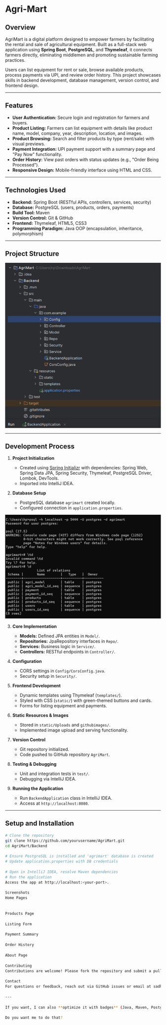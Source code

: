 # Agri-Mart

## Overview
AgriMart is a digital platform designed to empower farmers by facilitating the rental and sale of agricultural equipment. Built as a full-stack web application using **Spring Boot**, **PostgreSQL**, and **Thymeleaf**, it connects farmers directly, eliminating middlemen and promoting sustainable farming practices.  

Users can list equipment for rent or sale, browse available products, process payments via UPI, and review order history. This project showcases skills in backend development, database management, version control, and frontend design.

---

## Features
- **User Authentication:** Secure login and registration for farmers and buyers.
- **Product Listing:** Farmers can list equipment with details like product name, model, company, year, description, location, and images.
- **Product Browsing:** Search and filter products by type (rent/sale) with visual previews.
- **Payment Integration:** UPI payment support with a summary page and "Pay Now" functionality.
- **Order History:** View past orders with status updates (e.g., "Order Being Processed").
- **Responsive Design:** Mobile-friendly interface using HTML and CSS.

---

## Technologies Used
- **Backend:** Spring Boot (RESTful APIs, controllers, services, security)
- **Database:** PostgreSQL (users, products, orders, payments)
- **Build Tool:** Maven
- **Version Control:** Git & GitHub
- **Frontend:** Thymeleaf, HTML5, CSS3
- **Programming Paradigm:** Java OOP (encapsulation, inheritance, polymorphism)

---

## Project Structure
![File Structure](githubimages/filestructure.png)

---

## Development Process

1. **Project Initialization**  
   - Created using [Spring Initializr](https://start.spring.io) with dependencies: Spring Web, Spring Data JPA, Spring Security, Thymeleaf, PostgreSQL Driver, Lombok, DevTools.  
   - Imported into IntelliJ IDEA.

2. **Database Setup**  
   - PostgreSQL database `agrimart` created locally.  
   - Configured connection in `application.properties`.  

![Database](githubimages/database.png)

3. **Core Implementation**  
   - **Models:** Defined JPA entities in `Model/`.  
   - **Repositories:** JpaRepository interfaces in `Repo/`.  
   - **Services:** Business logic in `Service/`.  
   - **Controllers:** RESTful endpoints in `Controller/`.

4. **Configuration**  
   - CORS settings in `Config/CorsConfig.java`.  
   - Security setup in `Security/`.

5. **Frontend Development**  
   - Dynamic templates using Thymeleaf (`templates/`).  
   - Styled with CSS (`static/`) with green-themed buttons and cards.  
   - Forms for listing equipment and payments.

6. **Static Resources & Images**  
   - Stored in `static/Uploads` and `githubimages/`.  
   - Implemented image upload and serving functionality.

7. **Version Control**  
   - Git repository initialized.  
   - Code pushed to GitHub repository `AgriMart`.

8. **Testing & Debugging**  
   - Unit and integration tests in `test/`.  
   - Debugging via IntelliJ IDEA.

9. **Running the Application**  
   - Run `BackendApplication` class in IntelliJ IDEA.  
   - Access at `http://localhost:8080`.

---

## Setup and Installation

```bash
# Clone the repository
git clone https://github.com/yourusername/AgriMart.git
cd AgriMart/Backend

# Ensure PostgreSQL is installed and 'agrimart' database is created
# Update application.properties with DB credentials

# Open in IntelliJ IDEA, resolve Maven dependencies
# Run the application
Access the app at http://localhost:<your-port>.

Screenshots
Home Pages


Products Page

Listing Form

Payment Summary

Order History

About Page

Contributing
Contributions are welcome! Please fork the repository and submit a pull request. For major changes, open an issue first to discuss.

Contact
For questions or feedback, reach out via GitHub issues or email at sadhanalavenkat372@gmail.com.

---

If you want, I can also **optimize it with badges** (Java, Maven, PostgreSQL) and **better visual layout** so it looks professional on GitHub.  

Do you want me to do that?






